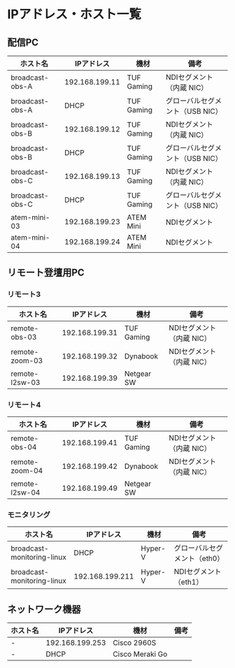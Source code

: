 # IPアドレス・ホスト一覧

## 配信PC
ホスト名 | IPアドレス | 機材 | 備考
-- | -- | -- | --
broadcast-obs-A | 192.168.199.11 | TUF Gaming | NDIセグメント（内蔵 NIC）
broadcast-obs-A | DHCP | TUF Gaming | グローバルセグメント（USB NIC）
broadcast-obs-B | 192.168.199.12 | TUF Gaming | NDIセグメント（内蔵 NIC）
broadcast-obs-B | DHCP | TUF Gaming | グローバルセグメント（USB NIC）
broadcast-obs-C | 192.168.199.13 | TUF Gaming | NDIセグメント（内蔵 NIC）
broadcast-obs-C | DHCP | TUF Gaming | グローバルセグメント（USB NIC）
atem-mini-03 | 192.168.199.23 | ATEM Mini | NDIセグメント
atem-mini-04 | 192.168.199.24 | ATEM Mini | NDIセグメント

## リモート登壇用PC
### リモート3
ホスト名 | IPアドレス | 機材 | 備考
-- | -- | -- | --
remote-obs-03 | 192.168.199.31 | TUF Gaming | NDIセグメント（内蔵 NIC）
remote-zoom-03 | 192.168.199.32 | Dynabook | NDIセグメント（内蔵 NIC）
remote-l2sw-03 | 192.168.199.39 | Netgear SW | 

### リモート4
ホスト名 | IPアドレス | 機材 | 備考
-- | -- | -- | --
remote-obs-04 | 192.168.199.41 | TUF Gaming | NDIセグメント（内蔵 NIC）
remote-zoom-04 | 192.168.199.42 | Dynabook | NDIセグメント（内蔵 NIC）
remote-l2sw-04 | 192.168.199.49 | Netgear SW | 

### モニタリング
ホスト名 | IPアドレス | 機材 | 備考
-- | -- | -- | --
broadcast-monitoring-linux | DHCP | Hyper-V | グローバルセグメント（eth0）
broadcast-monitoring-linux | 192.168.199.211 | Hyper-V | NDIセグメント（eth1）

## ネットワーク機器
ホスト名 | IPアドレス | 機材 | 備考
-- | -- | -- | --
| - | 192.168.199.253 | Cisco 2960S
| - | DHCP | Cisco Meraki Go
